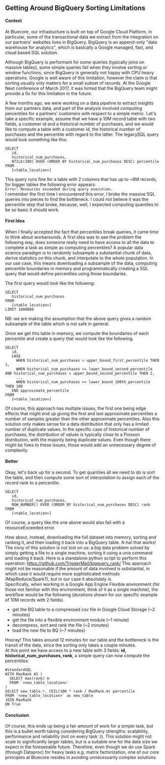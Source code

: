 
## Getting Around BigQuery Sorting Limitations

#### Context

At Bluecore, our infrastucture is built on top of Google Cloud Platform, in particular, some of the transactional data we extract from the integration on our partners' websites lives in BigQuery. BigQuery is an append-only "data warehouse for analytics", which is basically a Google managed, fast, and cloud based SQL solution.   

Although BigQuery is performant for some queries (typically joins on massive tables), some simple queries fail when they involve sorting or window functions, since BigQuery is generally not happy with CPU heavy operations. Google is well aware of this limitation, however the claim is that sorting usually only matters for a small subset of records. At the Google Next conference of March 2017, it was hinted that the BigQuery team might provide a fix for this limitation in the future.  

A few months ago, we were working on a data pipeline to extract insights from our partners data, and part of the analysis involved computing percentiles for a partners' customers with respect to a simple metric. Let's take a specific example, assume that we have a 10M record table with two fields, a customer id and a historical number of purchases, and we would like to compute a table with a customer id, the historical number of purchases and the percentile with regard to the latter. The legacySQL query would look something like this:

~~~~
SELECT
   id,
   historical_num_purchases,
   NTILE(100) OVER (ORDER BY historical_num_purchases DESC) percentile
FROM
   [<table_location>]
~~~~

This query runs fine for a table with 2 columns that has up to ~8M records, for bigger tables the following error appears:  
`Error: Resources exceeded during query execution.`  
I remember the first time I encountered this error, I broke the massive SQL queries into pieces to find the bottleneck. I could not believe it was the percentile step that broke, because, well, I expected computing quantiles to be so basic it should work. 

#### First Idea

When I finally accepted the fact that percentiles break queries, it came time to think about workarounds.
A first idea was to see the problem the following way, does someone really need to have access to all the 
data to complete a task as simple as computing percentiles? A popular data science paradigm is to randomly subsample a
substantial chunk of data, derive statistics on this chunk, and interpolate to the whole population. In our use case, this means downloading a subsample of the data, computing percentile boundaries in memory and programmatically creating a SQL
query
that would define percentiles using those boundaries.

The first query would look like the following:  

~~~~
SELECT
   historical_num_purchases
FROM
   [<table_location>]
LIMIT 1000000
~~~~
NB: we are making the assumption that the above query gives a random subsample of the table which is not safe in general.  

Once we get this table in memory, we compute the boundaries of each percentile and create a query that would look like the following.   

~~~~
SELECT
   id,
   CASE
     WHEN historical_num_purchases < upper_bound_first_percentile THEN 1,
     WHEN historical_num_purchases >= lower_bound_second_percentile AND historical_num_purchases < upper_bound_second_percentile THEN 2,
     ...
     WHEN historical_num_purchases >= lower_bound_100th_percentile THEN 100 
   END approximate_percentile
FROM
   [<table_location>]
~~~~

Of course, this approach has multiple issues, the first one being edge effects that might end up giving the first and last approximate percentiles a number of samples greater than the other approximate percentiles. Also this solution only makes sense for a data distribution that only has a limited number of duplicate values. In the specific case of historical number of purchases, the distribution of values is typically close to a Poisson distribution, with the majority being duplicate values. Even though there might be fixes to these issues, those would add an unnecessary degree of complexity.

#### Better

Okay, let's back up for a second. To get quantiles all we need to do is sort the table, and then compute some sort of interpolation to assign each of the record rank to a percentile.

~~~~
SELECT
   id,
   historical_num_purchases,
   ROW_NUMBER() OVER (ORDER BY historical_num_purchases DESC) rank
FROM
   [<table_location>]
~~~~

Of course, a query like the one above would also fail with a resourceExceeded error.  

How about, instead, downloading the full dataset into memory, sorting and ranking it, and then loading it back into a BigQuery table.  A-ha! that works!  
The irony of this solution is not lost on us: a big data problem solved by simply getting a file to a single machine, sorting it using a unix command and loading it back. Here is a standalone python script to perform this operation: https://github.com/TriggerMail/bigquery_rank/
This approach might not be reasonable if the amount of data involved is substantial, in which case it would require more sophisticated methods (MapReduce/Spark?), but in our case it absolutely is.  
Specifically, when working in a Google App Engine Flexible environment (for those not familiar with this environment, think of it as a single machine), the workflow would be the following (durations shown for our specific example of 10M records with 2 fields).

- get the BQ table to a compressed csv file in Google Cloud Storage (~2 minutes)
- get the file into a flexible environment module (~1 minute)
- decompress, sort and rank the file (~2 minutes)
- load the new file to BQ (~7 minutes)

Hooray! This takes around 12 minutes for our table and the bottleneck is the transit of the data, since the sorting only
takes a couple minutes.  
At this point we have access to a new table with 3 fields: **id, historical_num_purchases, rank**, a simple query can now
compute the percentiles:

~~~~
#standardSQL
WITH MaxRank AS (
  SELECT max(rank) m
  FROM `<new_table_location>`
)
SELECT new_table.*, CEIL(100 * rank / MaxRank.m) percentile
FROM `<new_table_location>` as new_table
JOIN MaxRank
ON True
~~~~

#### Conclusion  
Of course, this ends up being a fair amount of work for a simple task, but this is a bullet worth taking considering BigQuery
strengths: scalability, performance and reliability (not on every task :)). This solution might not scale to significantly larger tables, but is a suitable one for the data size we expect in the foreseeable future.  Therefore, even though we do use Spark (through Dataproc) for heavy tasks e.g. matrix factorization, one of our core principles at Bluecore resides in avoiding unnecessarily complex solutions.  
